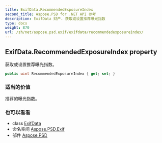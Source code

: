 ```yaml
---
title: ExifData.RecommendedExposureIndex
second_title: Aspose.PSD for .NET API 参考
description: ExifData 财产. 获取或设置推荐曝光指数
type: docs
weight: 870
url: /zh/net/aspose.psd.exif/exifdata/recommendedexposureindex/
---
```

## ExifData.RecommendedExposureIndex property

获取或设置推荐曝光指数。

```csharp
public uint RecommendedExposureIndex { get; set; }
```

### 适当的价值

推荐的曝光指数。

### 也可以看看

* class [ExifData](../)
* 命名空间 [Aspose.PSD.Exif](../../exifdata/)
* 部件 [Aspose.PSD](../../../)



